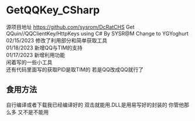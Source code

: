 # GetQQKey_CSharp
源项目地址 https://github.com/sysrom/DcRatCHS
Get QQuin//QQClientKey/HttpKeys using C# By SYSR@M Change to YGYoghurt<br>
02/15/2023 修改了利用部分和简单获取工具<br>
01/18/2023 新增QQ与TIM的支持<br>
01/17/2023 新增利用功能<br>
闲着写的一些小工具<br>
还有代码里面写的获取PID是取TIM的 若是QQ改成QQ就行了
## 食用方法
自行编译或者下载我已经编译好的 双击就能用.DLL是用易写好的封装的 你管他那么多 又不是不能用 <br>

